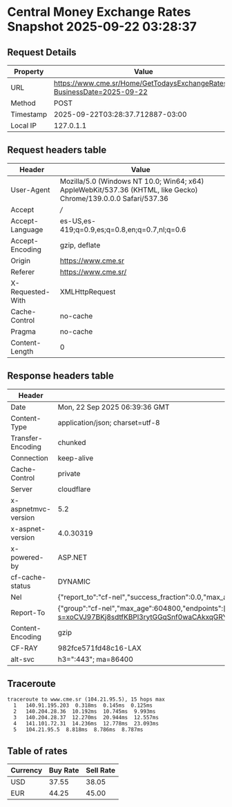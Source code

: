 # Central Money Exchange Rates Snapshot 2025-09-22 03:28:37
## Request Details

| Property | Value |
|----------|-------|
| URL | https://www.cme.sr/Home/GetTodaysExchangeRates/?BusinessDate=2025-09-22 |
| Method | POST |
| Timestamp | 2025-09-22T03:28:37.712887-03:00 |
| Local IP | 127.0.1.1 |
    
## Request headers table

| Header | Value |
|--------|-------|
| User-Agent | Mozilla/5.0 (Windows NT 10.0; Win64; x64) AppleWebKit/537.36 (KHTML, like Gecko) Chrome/139.0.0.0 Safari/537.36 |
| Accept | */* |
| Accept-Language | es-US,es-419;q=0.9,es;q=0.8,en;q=0.7,nl;q=0.6 |
| Accept-Encoding | gzip, deflate |
| Origin | https://www.cme.sr |
| Referer | https://www.cme.sr/ |
| X-Requested-With | XMLHttpRequest |
| Cache-Control | no-cache |
| Pragma | no-cache |
| Content-Length | 0 |

    
## Response headers table
| Header | Value |
|--------|-------|
| Date | Mon, 22 Sep 2025 06:39:36 GMT |
| Content-Type | application/json; charset=utf-8 |
| Transfer-Encoding | chunked |
| Connection | keep-alive |
| Cache-Control | private |
| Server | cloudflare |
| x-aspnetmvc-version | 5.2 |
| x-aspnet-version | 4.0.30319 |
| x-powered-by | ASP.NET |
| cf-cache-status | DYNAMIC |
| Nel | {"report_to":"cf-nel","success_fraction":0.0,"max_age":604800} |
| Report-To | {"group":"cf-nel","max_age":604800,"endpoints":[{"url":"https://a.nel.cloudflare.com/report/v4?s=xoCVJ97BKj8sdtfKBPl3rytGGqSnf0waCAkxqGRYT1afxHBemYMeBnEX5OfaLQkGfr2EmTmyvVPTcccjdrzUFwiH3l7MupboW7c%3D"}]} |
| Content-Encoding | gzip |
| CF-RAY | 982fce571fd48c16-LAX |
| alt-svc | h3=":443"; ma=86400 |

## Traceroute 

```
traceroute to www.cme.sr (104.21.95.5), 15 hops max
  1   140.91.195.203  0.318ms  0.145ms  0.125ms 
  2   140.204.28.36  10.192ms  10.745ms  9.993ms 
  3   140.204.28.37  12.270ms  20.944ms  12.557ms 
  4   141.101.72.31  14.236ms  12.778ms  23.093ms 
  5   104.21.95.5  8.818ms  8.786ms  8.787ms 

```


## Table of rates

| Currency | Buy Rate | Sell Rate |
|----------|----------|-----------|
| USD | 37.55 | 38.05 |
| EUR | 44.25 | 45.00 |
